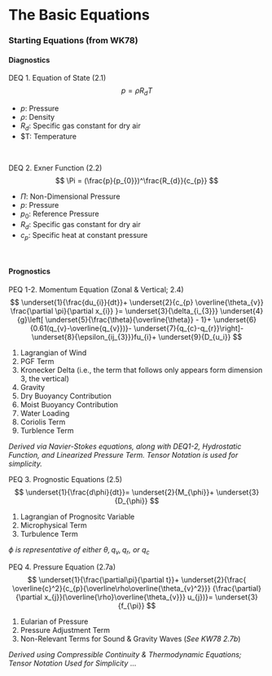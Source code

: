 # The Basic Equations

### Starting Equations (from WK78)

#### Diagnostics
    
DEQ 1. Equation of State (2.1) 
$$
p = \rho R_{d} T
$$ 
* $p$: Pressure
* $\rho$: Density
* $R_{d}$: Specific gas constant for dry air
* $T: Temperature
<br>

DEQ 2. Exner Function (2.2)
$$
\Pi = (\frac{p}{p_{0}})^\frac{R_{d}}{c_{p}}
$$
* $\Pi$: Non-Dimensional Pressure
* $p$: Pressure
* $p_{0}$: Reference Pressure
* $R_{d}$: Specific gas constant for dry air
* $c_{p}$: Specific heat at constant pressure    
<br>


#### Prognostics
    
PEQ 1-2. Momentum Equation (Zonal & Vertical; 2.4)
$$
\underset{1}{\frac{du_{i}}{dt}}+ 
\underset{2}{c_{p} \overline{\theta_{v}} \frac{\partial \pi}{\partial x_{i}} }=
\underset{3}{\delta_{i_{3}}} 
\underset{4}{g}\left[
\underset{5}{\frac{\theta}{\overline{\theta}} - 1}+
\underset{6}{0.61(q_{v}-\overline{q_{v}})}-
\underset{7}{q_{c}-q_{r}}\right]-
\underset{8}{\epsilon_{ij_{3}}}fu_{i}+ 
\underset{9}{D_{u_i}}
$$

1. Lagrangian of Wind
2. PGF Term
3. Kronecker Delta (i.e., the term that follows only appears form dimension 3, the vertical)
4. Gravity
5. Dry Buoyancy Contribution
6. Moist Buoyancy Contribution
7. Water Loading
8. Coriolis Term
9. Turblence Term

<i>Derived via Navier-Stokes equations, along with DEQ1-2, Hydrostatic Function, and Linearized Pressure Term. Tensor Notation is used for simplicity.</i>
<br> 
 
PEQ 3. Prognostic Equations (2.5)
$$
\underset{1}{\frac{d\phi}{dt}}=
\underset{2}{M_{\phi}}+ 
\underset{3}{D_{\phi}}
$$

1. Lagrangian of Prognositc Variable
2. Microphysical Term 
3. Turbulence Term
        
<i>$\phi$ is representative of either $\theta, q_{v}, q_{r},$ or  $q_{c}$</i>
<br>
    
PEQ 4. Pressure Equation (2.7a)
$$
\underset{1}{\frac{\partial\pi}{\partial t}}+
\underset{2}{\frac{ \overline{c}^2}{c_{p}{\overline\rho\overline{\theta_{v}^2}}}
{\frac{\partial}{\partial x_{j}}(\overline{\rho}\overline{\theta_{v}}} u_{j})}=
\underset{3}{f_{\pi}}
$$

1. Eularian of Pressure
2. Pressure Adjustment Term
3. Non-Relevant Terms for Sound & Gravity Waves (<i>See KW78 2.7b</i>)

<i>Derived using Compressible Continuity & Thermodynamic Equations; Tensor Notation Used for Simplicity</i>
...